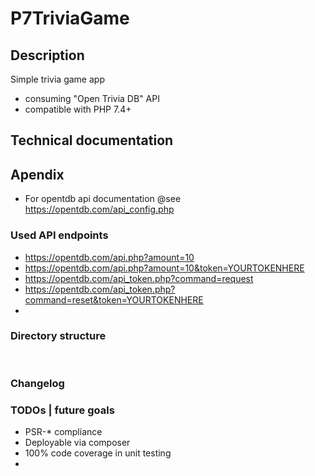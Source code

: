 # P7TriviaGame

## Description 
Simple trivia game app

  - consuming "Open Trivia DB" API 
  - compatible with PHP 7.4+


## Technical documentation



## Apendix

- For opentdb api documentation @see https://opentdb.com/api_config.php


### Used API endpoints

- https://opentdb.com/api.php?amount=10
- https://opentdb.com/api.php?amount=10&token=YOURTOKENHERE
- https://opentdb.com/api_token.php?command=request
- https://opentdb.com/api_token.php?command=reset&token=YOURTOKENHERE
- 


### Directory structure
<pre>

</pre>

### Changelog


### TODOs | future goals

- PSR-* compliance
- Deployable via composer
- 100% code coverage in unit testing
- 